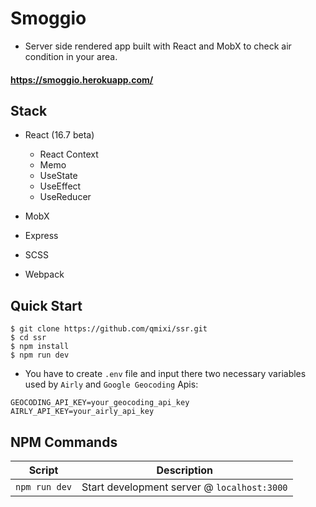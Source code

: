 # Smoggio
- Server side rendered app built with React and MobX to check air condition in your area.

#### https://smoggio.herokuapp.com/

## Stack

- React (16.7 beta)
  - React Context
  - Memo
  - UseState
  - UseEffect
  - UseReducer
  
- MobX
- Express
- SCSS
- Webpack

## Quick Start

```shell
$ git clone https://github.com/qmixi/ssr.git
$ cd ssr
$ npm install
$ npm run dev
```
- You have to create `.env` file and input there two necessary variables used by `Airly` and `Google Geocoding` Apis:
```
GEOCODING_API_KEY=your_geocoding_api_key
AIRLY_API_KEY=your_airly_api_key
```


## NPM Commands

|Script|Description|
|---|---|
|`npm run dev`|Start development server @ `localhost:3000`|

